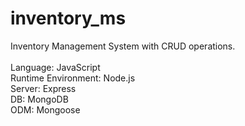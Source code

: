# inventory_ms
Inventory Management System with CRUD operations. \
\
Language: JavaScript \
Runtime Environment: Node.js \
Server: Express \
DB: MongoDB \
ODM: Mongoose
